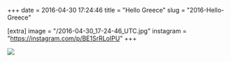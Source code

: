 +++
date = 2016-04-30 17:24:46
title = "Hello Greece"
slug = "2016-Hello-Greece"

[extra]
image = "/2016-04-30_17-24-46_UTC.jpg"
instagram = "https://instagram.com/p/BE1SrRLoIPU"
+++

<img src="/2016-04-30_17-24-46_UTC.jpg" />
